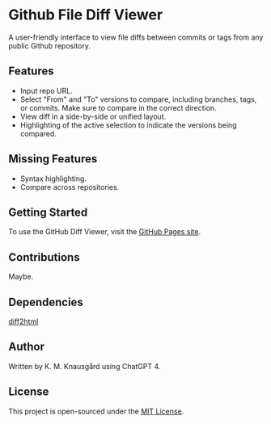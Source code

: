 # Github File Diff Viewer

A user-friendly interface to view file diffs between commits or tags from any public Github repository.

## Features

- Input repo URL.
- Select "From" and "To" versions to compare, including branches, tags, or commits. Make sure to compare in the correct direction.
- View diff in a side-by-side or unified layout.
- Highlighting of the active selection to indicate the versions being compared.

## Missing Features

- Syntax highlighting.
- Compare across repositories.

## Getting Started

To use the GitHub Diff Viewer, visit the [GitHub Pages site](https://kristianmk.github.io/filediff/).

## Contributions

Maybe.

## Dependencies

[diff2html](https://diff2html.xyz)

## Author

Written by K. M. Knausgård using ChatGPT 4.

## License

This project is open-sourced under the [MIT License](LICENSE).
